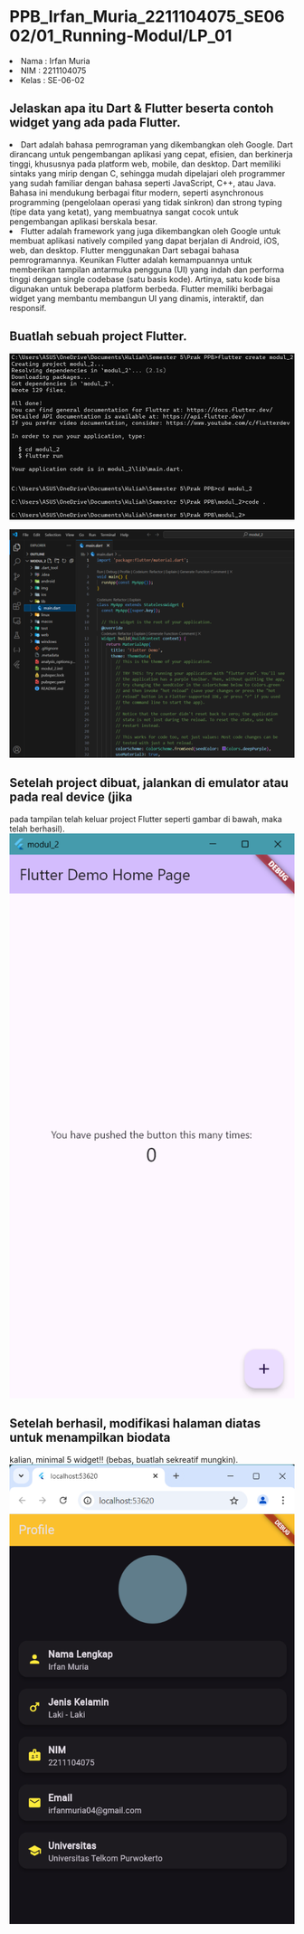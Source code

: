 # PPB_Irfan_Muria_2211104075_SE0602/01_Running-Modul/LP_01

<li> Nama   : Irfan Muria
<li> NIM    : 2211104075
<li> Kelas  : SE-06-02

## Jelaskan apa itu Dart & Flutter beserta contoh widget yang ada pada Flutter.
<li> Dart adalah bahasa pemrograman yang dikembangkan oleh Google. Dart dirancang untuk pengembangan aplikasi yang cepat, efisien, dan berkinerja tinggi, khususnya pada platform web, mobile, dan desktop. Dart memiliki sintaks yang mirip dengan C, sehingga mudah dipelajari oleh programmer yang sudah familiar dengan bahasa seperti JavaScript, C++, atau Java. Bahasa ini mendukung berbagai fitur modern, seperti asynchronous programming (pengelolaan operasi yang tidak sinkron) dan strong typing (tipe data yang ketat), yang membuatnya sangat cocok untuk pengembangan aplikasi berskala besar.
<li> Flutter adalah framework yang juga dikembangkan oleh Google untuk membuat aplikasi natively compiled yang dapat berjalan di Android, iOS, web, dan desktop. Flutter menggunakan Dart sebagai bahasa pemrogramannya. Keunikan Flutter adalah kemampuannya untuk memberikan tampilan antarmuka pengguna (UI) yang indah dan performa tinggi dengan single codebase (satu basis kode). Artinya, satu kode bisa digunakan untuk beberapa platform berbeda. Flutter memiliki berbagai widget yang membantu membangun UI yang dinamis, interaktif, dan responsif.
  
## Buatlah sebuah project Flutter.
![image](img/create-project-flutter.png)

![image](img/project-flutter.png)

## Setelah project dibuat, jalankan di emulator atau pada real device (jika
pada tampilan telah keluar project Flutter seperti gambar di bawah, maka
telah berhasil).
![image](img/flutter-demo-home-page.png)

## Setelah berhasil, modifikasi halaman diatas untuk menampilkan biodata
kalian, minimal 5 widget!! (bebas, buatlah sekreatif mungkin).
![image](img/page-biodata.png)
